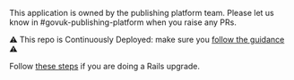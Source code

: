 
This application is owned by the publishing platform team. Please let us know in #govuk-publishing-platform when you raise any PRs.   

⚠️ This repo is Continuously Deployed: make sure you [follow the guidance](https://docs.publishing.service.gov.uk/manual/development-pipeline.html#merge-your-own-pull-request) ⚠️


Follow [these steps](https://guides.rubyonrails.org/upgrading_ruby_on_rails.html) if you are doing a Rails upgrade.
